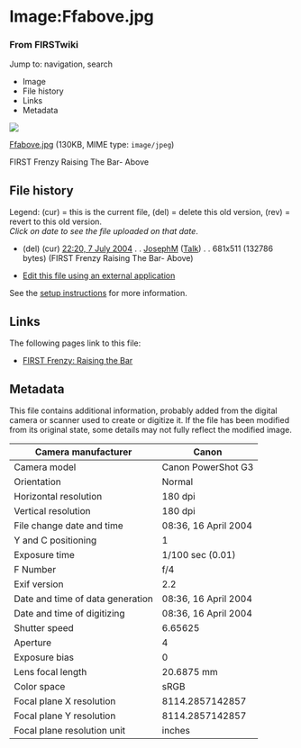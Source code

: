 

# Image:Ffabove.jpg

### From FIRSTwiki

Jump to: navigation, search

  * Image
  * File history
  * Links
  * Metadata

![](/media/b/b0/Ffabove.jpg)

[Ffabove.jpg](/media/b/b0/Ffabove.jpg "Ffabove.jpg" ) (130KB, MIME type:
`image/jpeg`)

FIRST Frenzy Raising The Bar- Above

## File history

Legend: (cur) = this is the current file, (del) = delete this old version,
(rev) = revert to this old version.  
_Click on date to see the file uploaded on that date_.

  * (del) (cur) [22:20, 7 July 2004](/media/b/b0/Ffabove.jpg "/media/b/b0/Ffabove.jpg" ) . . [JosephM](/index.php/User:JosephM "User:JosephM" ) ([Talk](/index.php/User_talk:JosephM "User talk:JosephM" )) . . 681x511 (132786 bytes) (FIRST Frenzy Raising The Bar- Above)
  

  * [Edit this file using an external application](/index.php?title=Image:Ffabove.jpg&action=edit&externaledit=true&mode=file "Image:Ffabove.jpg" )

See the [setup
instructions](http://meta.wikimedia.org/wiki/Help:External_editors
"http://meta.wikimedia.org/wiki/Help:External_editors" ) for more information.

## Links

The following pages link to this file:

  * [FIRST Frenzy: Raising the Bar](/index.php/FIRST_Frenzy:_Raising_the_Bar "FIRST Frenzy: Raising the Bar" )

## Metadata

This file contains additional information, probably added from the digital
camera or scanner used to create or digitize it. If the file has been modified
from its original state, some details may not fully reflect the modified
image.

Camera manufacturer |  Canon  
---|---  
Camera model |  Canon PowerShot G3  
Orientation |  Normal  
Horizontal resolution |  180 dpi  
Vertical resolution |  180 dpi  
File change date and time |  08:36, 16 April 2004  
Y and C positioning |  1  
Exposure time |  1/100 sec (0.01)  
F Number |  f/4  
Exif version |  2.2  
Date and time of data generation |  08:36, 16 April 2004  
Date and time of digitizing |  08:36, 16 April 2004  
Shutter speed |  6.65625  
Aperture |  4  
Exposure bias |  0  
Lens focal length |  20.6875 mm  
Color space |  sRGB  
Focal plane X resolution |  8114.2857142857  
Focal plane Y resolution |  8114.2857142857  
Focal plane resolution unit |  inches  
  
